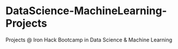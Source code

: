 # DataScience-MachineLearning-Projects
Projects @ Iron Hack Bootcamp in Data Science &amp; Machine Learning
